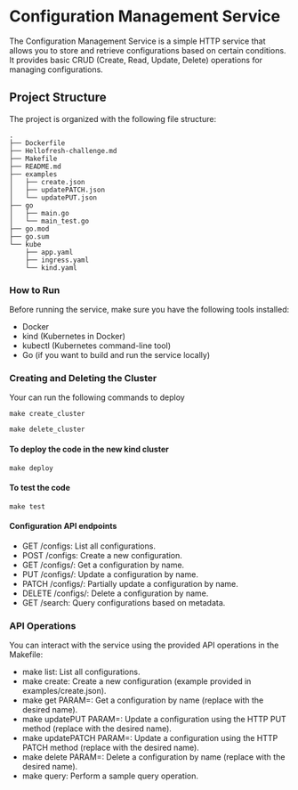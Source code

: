 # Configuration Management Service
The Configuration Management Service is a simple HTTP service that allows you to store and retrieve configurations based on certain conditions. It provides basic CRUD (Create, Read, Update, Delete) operations for managing configurations.

## Project Structure
The project is organized with the following file structure:
```
.
├── Dockerfile
├── Hellofresh-challenge.md
├── Makefile
├── README.md
├── examples
│   ├── create.json
│   ├── updatePATCH.json
│   └── updatePUT.json
├── go
│   ├── main.go
│   └── main_test.go
├── go.mod
├── go.sum
└── kube
    ├── app.yaml
    ├── ingress.yaml
    └── kind.yaml
```
### How to Run
Before running the service, make sure you have the following tools installed:
* Docker
* kind (Kubernetes in Docker)
* kubectl (Kubernetes command-line tool)
* Go (if you want to build and run the service locally)

### Creating and Deleting the Cluster
Your can run the following commands to deploy
```shell
make create_cluster
```

```shell
make delete_cluster
```
#### To deploy the code in the new kind cluster
```shell
make deploy
```
#### To test the code
```shell
make test
```

#### Configuration API endpoints

* GET /configs: List all configurations.
* POST /configs: Create a new configuration.
* GET /configs/<name>: Get a configuration by name.
* PUT /configs/<name>: Update a configuration by name.
* PATCH /configs/<name>: Partially update a configuration by name.
* DELETE /configs/<name>: Delete a configuration by name.
* GET /search: Query configurations based on metadata.

### API Operations
You can interact with the service using the provided API operations in the Makefile:

* make list: List all configurations.
* make create: Create a new configuration (example provided in examples/create.json).
* make get PARAM=<config-name>: Get a configuration by name (replace <config-name> with the desired name).
* make updatePUT PARAM=<config-name>: Update a configuration using the HTTP PUT method (replace <config-name> with the desired name).
* make updatePATCH PARAM=<config-name>: Update a configuration using the HTTP PATCH method (replace <config-name> with the desired name).
* make delete PARAM=<config-name>: Delete a configuration by name (replace <config-name> with the desired name).
* make query: Perform a sample query operation.
